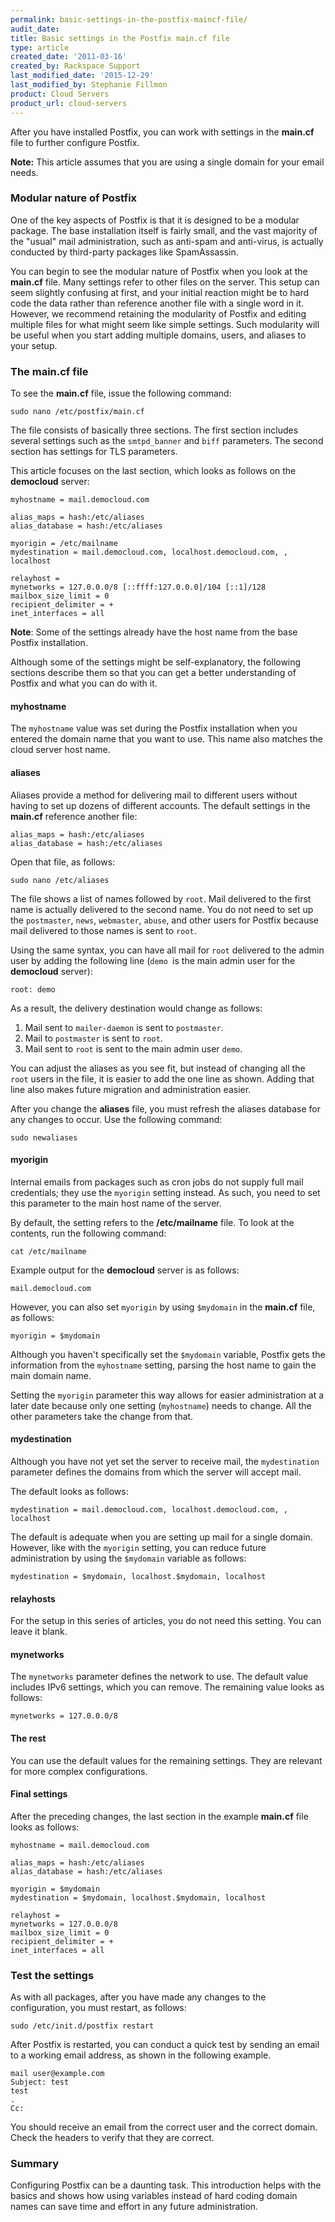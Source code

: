 ```yaml
---
permalink: basic-settings-in-the-postfix-maincf-file/
audit_date:
title: Basic settings in the Postfix main.cf file
type: article
created_date: '2011-03-16'
created_by: Rackspace Support
last_modified_date: '2015-12-29'
last_modified_by: Stephanie Fillmon
product: Cloud Servers
product_url: cloud-servers
---
```


After you have installed Postfix, you can work with settings in the
**main.cf** file to further configure Postfix.

**Note:** This article assumes that you are using a single domain for
your email needs.

### Modular nature of Postfix

One of the key aspects of Postfix is that it is designed to be a modular
package. The base installation itself is fairly small, and the vast
majority of the "usual" mail administration, such as anti-spam and
anti-virus, is actually conducted by third-party packages like
SpamAssassin.

You can begin to see the modular nature of Postfix when you look at the
**main.cf** file. Many settings refer to other files on the server. This
setup can seem slightly confusing at first, and your initial reaction
might be to hard code the data rather than reference another file with a
single word in it. However, we recommend retaining the modularity of
Postfix and editing multiple files for what might seem like simple
settings. Such modularity will be useful when you start adding multiple
domains, users, and aliases to your setup.

### The main.cf file

To see the **main.cf** file, issue the following command:

    sudo nano /etc/postfix/main.cf

The file consists of basically three sections. The first section
includes several settings such as the `smtpd_banner` and `biff`
parameters. The second section has settings for TLS parameters.

This article focuses on the last section, which looks as follows on the
**democloud** server:

    myhostname = mail.democloud.com

    alias_maps = hash:/etc/aliases
    alias_database = hash:/etc/aliases

    myorigin = /etc/mailname
    mydestination = mail.democloud.com, localhost.democloud.com, , localhost

    relayhost =
    mynetworks = 127.0.0.0/8 [::ffff:127.0.0.0]/104 [::1]/128
    mailbox_size_limit = 0
    recipient_delimiter = +
    inet_interfaces = all

**Note**: Some of the settings already have the host name from the base
Postfix installation.

Although some of the settings might be self-explanatory, the following
sections describe them so that you can get a better understanding of
Postfix and what you can do with it.

#### myhostname

The `myhostname` value was set during the Postfix installation when you
entered the domain name that you want to use. This name also matches the
cloud server host name.

#### aliases

Aliases provide a method for delivering mail to different users without
having to set up dozens of different accounts. The default settings in
the **main.cf** reference another file:

    alias_maps = hash:/etc/aliases
    alias_database = hash:/etc/aliases

Open that file, as follows:

    sudo nano /etc/aliases

The file shows a list of names followed by `root`. Mail delivered to the
first name is actually delivered to the second name. You do not need to
set up the `postmaster`, `news`, `webmaster`, `abuse`, and other users
for Postfix because mail delivered to those names is sent to `root`.

Using the same syntax, you can have all mail for `root` delivered to the
admin user by adding the following line (`demo `is the main admin user
for the **democloud** server):

    root: demo

As a result, the delivery destination would change as follows:

1.  Mail sent to `mailer-daemon` is sent to `postmaster`.
2.  Mail to `postmaster` is sent to `root`.
3.  Mail sent to `root` is sent to the main admin user `demo`.

You can adjust the aliases as you see fit, but instead of changing all
the `root` users in the file, it is easier to add the one line as shown.
Adding that line also makes future migration and administration easier.

After you change the **aliases** file, you must refresh the aliases
database for any changes to occur. Use the following command:

    sudo newaliases

#### myorigin

Internal emails from packages such as cron jobs do not supply full mail
credentials; they use the `myorigin` setting instead. As such, you need
to set this parameter to the main host name of the server.

By default, the setting refers to the **/etc/mailname** file. To look at
the contents, run the following command:

    cat /etc/mailname

Example output for the **democloud** server is as follows:

    mail.democloud.com

However, you can also set `myorigin` by using `$mydomain` in the
**main.cf** file, as follows:

    myorigin = $mydomain

Although you haven't specifically set the `$mydomain` variable, Postfix
gets the information from the `myhostname` setting, parsing the host
name to gain the main domain name.

Setting the `myorigin` parameter this way allows for easier
administration at a later date because only one setting (`myhostname`)
needs to change. All the other parameters take the change from that.

#### mydestination

Although you have not yet set the server to receive mail, the
`mydestination` parameter defines the domains from which the server will
accept mail.

The default looks as follows:

    mydestination = mail.democloud.com, localhost.democloud.com, , localhost

The default is adequate when you are setting up mail for a single
domain. However, like with the `myorigin` setting, you can reduce future
administration by using the `$mydomain` variable as follows:

    mydestination = $mydomain, localhost.$mydomain, localhost

#### relayhosts

For the setup in this series of articles, you do not need this setting.
You can leave it blank.

#### mynetworks

The `mynetworks` parameter defines the network to use. The default value
includes IPv6 settings, which you can remove. The remaining value looks
as follows:

    mynetworks = 127.0.0.0/8

#### The rest

You can use the default values for the remaining settings. They are
relevant for more complex configurations.

#### Final settings

After the preceding changes, the last section in the example **main.cf**
file looks as follows:

    myhostname = mail.democloud.com

    alias_maps = hash:/etc/aliases
    alias_database = hash:/etc/aliases

    myorigin = $mydomain
    mydestination = $mydomain, localhost.$mydomain, localhost

    relayhost =
    mynetworks = 127.0.0.0/8
    mailbox_size_limit = 0
    recipient_delimiter = +
    inet_interfaces = all

### Test the settings

As with all packages, after you have made any changes to the
configuration, you must restart, as follows:

    sudo /etc/init.d/postfix restart

After Postfix is restarted, you can conduct a quick test by sending an
email to a working email address, as shown in the following example.

    mail user@example.com
    Subject: test
    test
    .
    Cc:

You should receive an email from the correct user and the correct
domain. Check the headers to verify that they are correct.

### Summary

Configuring Postfix can be a daunting task. This introduction helps with
the basics and shows how using variables instead of hard coding domain
names can save time and effort in any future
administration. 
